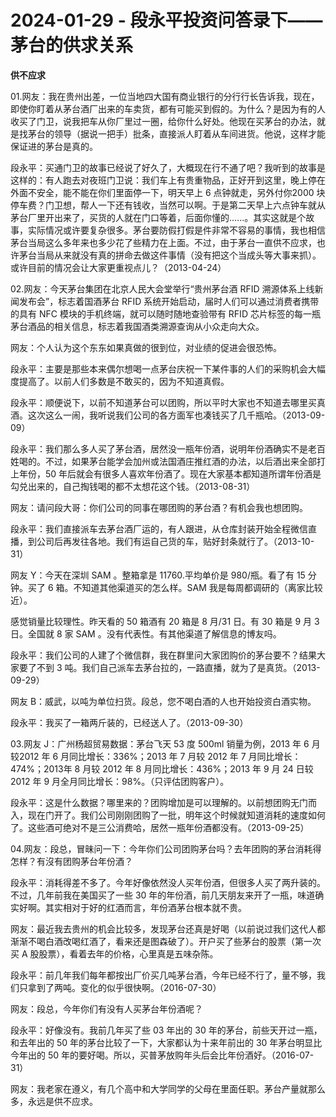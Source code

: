# 2024-01-29 - 段永平投资问答录下——茅台的供求关系

**供不应求**

01.网友：我在贵州出差，一位当地四大国有商业银行的分行行长告诉我，现在，即使你盯着从茅台酒厂出来的车卖货，都有可能买到假的。为什么？是因为有的人收买了门卫，说我把车从你厂里过一圈，给你什么好处。他现在买茅台的办法，就是找茅台的领导（据说一把手）批条，直接派人盯着从车间进货。他说，这样才能保证进的茅台是真的。

段永平：买通门卫的故事已经说了好久了，大概现在行不通了吧？我听到的故事是这样的：有人跑去对夜班门卫说：我们车上有贵重物品，正好开到这里，晚上停在外面不安全，能不能在你们里面停一下，明天早上 6 点钟就走，另外付你2000 块停车费？门卫想，帮人一下还有钱收，当然可以啊。于是第二天早上六点钟车就从茅台厂里开出来了，买货的人就在门口等着，后面你懂的......。其实这就是个故事，实际情况或许要复杂很多。茅台要防假打假是件非常不容易的事情，我也相信茅台当局这么多年来也多少花了些精力在上面。不过，由于茅台一直供不应求，也许茅台当局从来就没有真的拼命去做这件事情（没有把这个当成头等大事来抓）。或许目前的情况会让大家更重视点儿？（2013-04-24）

02.网友：今天茅台集团在北京人民大会堂举行“贵州茅台酒 RFID 溯源体系上线新闻发布会”，标志着国酒茅台 RFID 系统开始启动，届时人们可以通过消费者携带的具有 NFC 模块的手机终端，就可以随时随地查验带有 RFID 芯片标签的每一瓶茅台酒品的相关信息，标志着我国酒类溯源查询从小众走向大众。

网友：个人认为这个东东如果真做的很到位，对业绩的促进会很恐怖。

段永平：主要是那些本来偶尔想喝一点茅台庆祝一下某件事的人们的采购机会大幅度提高了。以前人们多数是不敢买的，因为不知道真假。

段永平：顺便说下，以前不知道茅台可以团购，所以平时大家也不知道去哪里买真酒。这次这么一闹，我听说我们公司的各方面军也凑钱买了几千瓶哈。（2013-09-09）

段永平：我们那么多人买了茅台酒，居然没一瓶年份酒，说明年份酒确实不是老百姓喝的。不过，如果茅台能学会加州或法国酒庄推红酒的办法，以后酒出来全部打上年份，50 年后就会有很多人喜欢年份酒了。现在大家基本都知道所谓年份酒是勾兑出来的，自己掏钱喝的都不太想花这个钱。（2013-08-31）

网友：请问段大哥：你们公司的同事在哪团购的茅台酒？有机会我也想团购。

段永平：我们直接派车去茅台酒厂运的，有人跟进，从仓库封装开始全程微信直播，到公司后再发往各地。我们有运自己货的车，贴好封条就行了。（2013-10-31）

网友 Y：今天在深圳 SAM 。整箱拿是 11760.平均单价是 980/瓶。看了有 15 分钟。买了 6 箱。不知道其他渠道买的怎么样。SAM 我是每周都调研的（离家比较近）。

感觉销量比较理性。昨天看的 50 箱酒有 20 箱是 8 月/31 日。有 30 箱是 9 月 3日。全国就 8 家 SAM 。没有代表性。有其他渠道了解信息的博友吗。

段永平：我们公司的人建了个微信群，我在群里问大家团购价的茅台要不？结果大家要了不到 3 吨。我们自己派车去茅台拉的，一路直播，就为了是真货。（2013-09-29）

网友 B：威武，以吨为单位扫货。段总，您不喝白酒的人也开始投资白酒实物。

段永平：我买了一箱两斤装的，已经送人了。（2013-09-30）

03.网友 J：广州杨超贸易数据：茅台飞天 53 度 500ml 销量为例，2013 年 6 月较2012 年 6 月同比增长：336%；2013 年 7 月较 2012 年 7 月同比增长：474%；2013年 8 月较 2012 年 8 月同比增长：436%；2013 年 9 月 24 日较 2012 年 9 月全月同比增长：98%。（只评估团购客户）。

段永平：这是什么数据？哪里来的？团购增加是可以理解的。以前想团购无门而入，现在门开了。我们公司刚刚团购了一批，明年这个时候就知道消耗的速度如何了。这些酒可绝对不是三公消费哈，居然一瓶年份酒都没有。（2013-09-25）

04.网友：段总，冒昧问一下：今年你们公司团购茅台吗？去年团购的茅台消耗得怎样？有沒有团购茅台年份酒？

段永平：消耗得差不多了。今年好像依然没人买年份酒，但很多人买了两升装的。不过，几年前我在美国买了一些 30 年的年份酒，前几天朋友来开了一瓶，味道确实好啊。其实相对于好的红酒而言，年份酒茅台根本就不贵。

网友：最近我去贵州的机会比较多，发现茅台还真是好喝（以前说过我们这代人都渐渐不喝白酒改喝红酒了，看来还是图森破了）。开户买了些茅台的股票（第一次买 A 股股票），看着去年的价格，心里真是五味杂陈。

段永平：前几年我们每年都按出厂价买几吨茅台酒，今年已经不行了，量不够，我们只拿到了两吨。变化的似乎很快啊。（2016-07-30）

网友：段总，今年你们有没有人买茅台年份酒呢？

段永平：好像没有。我前几年买了些 03 年出的 30 年的茅台，前些天开过一瓶，和去年出的 50 年的茅台比较了一下，大家都认为十来年前出的 30 年茅台明显比今年出的 50 年的要好喝。所以，买普茅放购年头后会比年份酒好。（2016-07-31）

网友：我老家在遵义，有几个高中和大学同学的父母在里面任职。茅台产量就那么多，永远是供不应求。